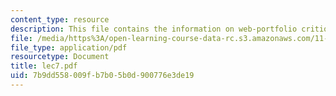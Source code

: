```yaml
---
content_type: resource
description: This file contains the information on web-portfolio critique.
file: /media/https%3A/open-learning-course-data-rc.s3.amazonaws.com/11-204-planning-communications-and-digital-media-fall-2004/7b9dd558009fb7b05b0d900776e3de19_lec7.pdf
file_type: application/pdf
resourcetype: Document
title: lec7.pdf
uid: 7b9dd558-009f-b7b0-5b0d-900776e3de19
---
```

